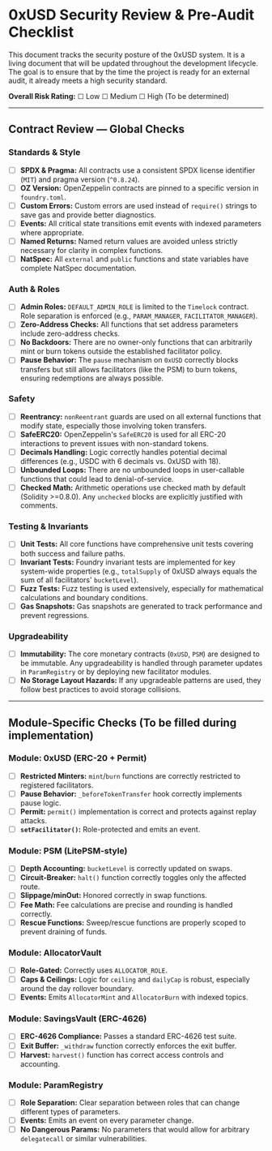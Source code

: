 # 0xUSD Security Review & Pre-Audit Checklist

This document tracks the security posture of the 0xUSD system. It is a living document that will be updated throughout the development lifecycle. The goal is to ensure that by the time the project is ready for an external audit, it already meets a high security standard.

**Overall Risk Rating:** ☐ Low ☐ Medium ☐ High (To be determined)

---

## Contract Review — Global Checks

### Standards & Style

- [ ] **SPDX & Pragma:** All contracts use a consistent SPDX license identifier (`MIT`) and pragma version (`^0.8.24`).
- [ ] **OZ Version:** OpenZeppelin contracts are pinned to a specific version in `foundry.toml`.
- [ ] **Custom Errors:** Custom errors are used instead of `require()` strings to save gas and provide better diagnostics.
- [ ] **Events:** All critical state transitions emit events with indexed parameters where appropriate.
- [ ] **Named Returns:** Named return values are avoided unless strictly necessary for clarity in complex functions.
- [ ] **NatSpec:** All `external` and `public` functions and state variables have complete NatSpec documentation.

### Auth & Roles

- [ ] **Admin Roles:** `DEFAULT_ADMIN_ROLE` is limited to the `Timelock` contract. Role separation is enforced (e.g., `PARAM_MANAGER`, `FACILITATOR_MANAGER`).
- [ ] **Zero-Address Checks:** All functions that set address parameters include zero-address checks.
- [ ] **No Backdoors:** There are no owner-only functions that can arbitrarily mint or burn tokens outside the established facilitator policy.
- [ ] **Pause Behavior:** The `pause` mechanism on `0xUSD` correctly blocks transfers but still allows facilitators (like the PSM) to burn tokens, ensuring redemptions are always possible.

### Safety

- [ ] **Reentrancy:** `nonReentrant` guards are used on all external functions that modify state, especially those involving token transfers.
- [ ] **SafeERC20:** OpenZeppelin's `SafeERC20` is used for all ERC-20 interactions to prevent issues with non-standard tokens.
- [ ] **Decimals Handling:** Logic correctly handles potential decimal differences (e.g., USDC with 6 decimals vs. 0xUSD with 18).
- [ ] **Unbounded Loops:** There are no unbounded loops in user-callable functions that could lead to denial-of-service.
- [ ] **Checked Math:** Arithmetic operations use checked math by default (Solidity >=0.8.0). Any `unchecked` blocks are explicitly justified with comments.

### Testing & Invariants

- [ ] **Unit Tests:** All core functions have comprehensive unit tests covering both success and failure paths.
- [ ] **Invariant Tests:** Foundry invariant tests are implemented for key system-wide properties (e.g., `totalSupply` of 0xUSD always equals the sum of all facilitators' `bucketLevel`).
- [ ] **Fuzz Tests:** Fuzz testing is used extensively, especially for mathematical calculations and boundary conditions.
- [ ] **Gas Snapshots:** Gas snapshots are generated to track performance and prevent regressions.

### Upgradeability

- [ ] **Immutability:** The core monetary contracts (`0xUSD`, `PSM`) are designed to be immutable. Any upgradeability is handled through parameter updates in `ParamRegistry` or by deploying new facilitator modules.
- [ ] **No Storage Layout Hazards:** If any upgradeable patterns are used, they follow best practices to avoid storage collisions.

---

## Module-Specific Checks (To be filled during implementation)

### Module: 0xUSD (ERC-20 + Permit)
- [ ] **Restricted Minters:** `mint`/`burn` functions are correctly restricted to registered facilitators.
- [ ] **Pause Behavior:** `_beforeTokenTransfer` hook correctly implements pause logic.
- [ ] **Permit:** `permit()` implementation is correct and protects against replay attacks.
- [ ] **`setFacilitator()`:** Role-protected and emits an event.

### Module: PSM (LitePSM-style)
- [ ] **Depth Accounting:** `bucketLevel` is correctly updated on swaps.
- [ ] **Circuit-Breaker:** `halt()` function correctly toggles only the affected route.
- [ ] **Slippage/minOut:** Honored correctly in swap functions.
- [ ] **Fee Math:** Fee calculations are precise and rounding is handled correctly.
- [ ] **Rescue Functions:** Sweep/rescue functions are properly scoped to prevent draining of funds.

### Module: AllocatorVault
- [ ] **Role-Gated:** Correctly uses `ALLOCATOR_ROLE`.
- [ ] **Caps & Ceilings:** Logic for `ceiling` and `dailyCap` is robust, especially around the day rollover boundary.
- [ ] **Events:** Emits `AllocatorMint` and `AllocatorBurn` with indexed topics.

### Module: SavingsVault (ERC-4626)
- [ ] **ERC-4626 Compliance:** Passes a standard ERC-4626 test suite.
- [ ] **Exit Buffer:** `_withdraw` function correctly enforces the exit buffer.
- [ ] **Harvest:** `harvest()` function has correct access controls and accounting.

### Module: ParamRegistry
- [ ] **Role Separation:** Clear separation between roles that can change different types of parameters.
- [ ] **Events:** Emits an event on every parameter change.
- [ ] **No Dangerous Params:** No parameters that would allow for arbitrary `delegatecall` or similar vulnerabilities.
